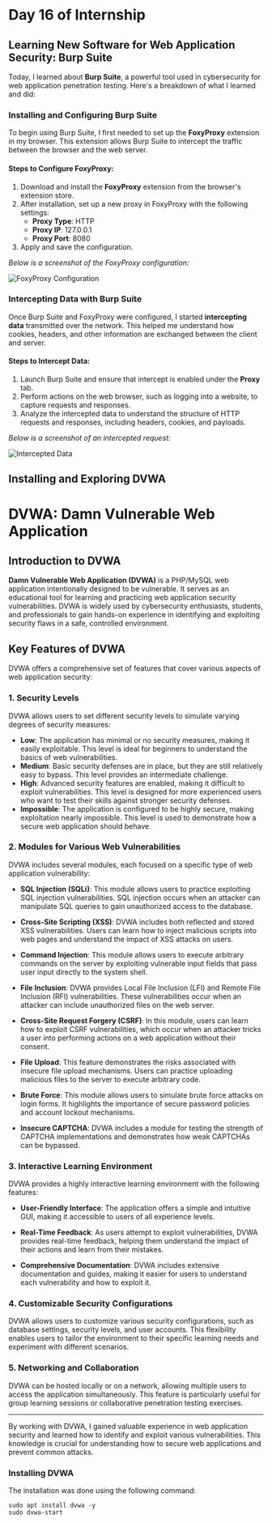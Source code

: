 # Day 16 of Internship

## Learning New Software for Web Application Security: Burp Suite

Today, I learned about **Burp Suite**, a powerful tool used in cybersecurity for web application penetration testing. Here's a breakdown of what I learned and did:

### Installing and Configuring Burp Suite

To begin using Burp Suite, I first needed to set up the **FoxyProxy** extension in my browser. This extension allows Burp Suite to intercept the traffic between the browser and the web server.

#### Steps to Configure FoxyProxy:
1. Download and install the **FoxyProxy** extension from the browser's extension store.
2. After installation, set up a new proxy in FoxyProxy with the following settings:
   - **Proxy Type**: HTTP
   - **Proxy IP**: 127.0.0.1
   - **Proxy Port**: 8080
3. Apply and save the configuration.

*Below is a screenshot of the FoxyProxy configuration:*

![FoxyProxy Configuration](images/FoxyProxy.png)

### Intercepting Data with Burp Suite

Once Burp Suite and FoxyProxy were configured, I started **intercepting data** transmitted over the network. This helped me understand how cookies, headers, and other information are exchanged between the client and server.

#### Steps to Intercept Data:
1. Launch Burp Suite and ensure that intercept is enabled under the **Proxy** tab.
2. Perform actions on the web browser, such as logging into a website, to capture requests and responses.
3. Analyze the intercepted data to understand the structure of HTTP requests and responses, including headers, cookies, and payloads.

*Below is a screenshot of an intercepted request:*

![Intercepted Data](images/InterceptedData.png)

## Installing and Exploring DVWA

# DVWA: Damn Vulnerable Web Application

## Introduction to DVWA

**Damn Vulnerable Web Application (DVWA)** is a PHP/MySQL web application intentionally designed to be vulnerable. It serves as an educational tool for learning and practicing web application security vulnerabilities. DVWA is widely used by cybersecurity enthusiasts, students, and professionals to gain hands-on experience in identifying and exploiting security flaws in a safe, controlled environment.

## Key Features of DVWA

DVWA offers a comprehensive set of features that cover various aspects of web application security:

### 1. **Security Levels**

DVWA allows users to set different security levels to simulate varying degrees of security measures:
- **Low**: The application has minimal or no security measures, making it easily exploitable. This level is ideal for beginners to understand the basics of web vulnerabilities.
- **Medium**: Basic security defenses are in place, but they are still relatively easy to bypass. This level provides an intermediate challenge.
- **High**: Advanced security features are enabled, making it difficult to exploit vulnerabilities. This level is designed for more experienced users who want to test their skills against stronger security defenses.
- **Impossible**: The application is configured to be highly secure, making exploitation nearly impossible. This level is used to demonstrate how a secure web application should behave.

### 2. **Modules for Various Web Vulnerabilities**

DVWA includes several modules, each focused on a specific type of web application vulnerability:

- **SQL Injection (SQLi)**: This module allows users to practice exploiting SQL injection vulnerabilities. SQL injection occurs when an attacker can manipulate SQL queries to gain unauthorized access to the database.
  
- **Cross-Site Scripting (XSS)**: DVWA includes both reflected and stored XSS vulnerabilities. Users can learn how to inject malicious scripts into web pages and understand the impact of XSS attacks on users.

- **Command Injection**: This module allows users to execute arbitrary commands on the server by exploiting vulnerable input fields that pass user input directly to the system shell.

- **File Inclusion**: DVWA provides Local File Inclusion (LFI) and Remote File Inclusion (RFI) vulnerabilities. These vulnerabilities occur when an attacker can include unauthorized files on the web server.

- **Cross-Site Request Forgery (CSRF)**: In this module, users can learn how to exploit CSRF vulnerabilities, which occur when an attacker tricks a user into performing actions on a web application without their consent.

- **File Upload**: This feature demonstrates the risks associated with insecure file upload mechanisms. Users can practice uploading malicious files to the server to execute arbitrary code.

- **Brute Force**: This module allows users to simulate brute force attacks on login forms. It highlights the importance of secure password policies and account lockout mechanisms.

- **Insecure CAPTCHA**: DVWA includes a module for testing the strength of CAPTCHA implementations and demonstrates how weak CAPTCHAs can be bypassed.

### 3. **Interactive Learning Environment**

DVWA provides a highly interactive learning environment with the following features:

- **User-Friendly Interface**: The application offers a simple and intuitive GUI, making it accessible to users of all experience levels.
  
- **Real-Time Feedback**: As users attempt to exploit vulnerabilities, DVWA provides real-time feedback, helping them understand the impact of their actions and learn from their mistakes.

- **Comprehensive Documentation**: DVWA includes extensive documentation and guides, making it easier for users to understand each vulnerability and how to exploit it.

### 4. **Customizable Security Configurations**

DVWA allows users to customize various security configurations, such as database settings, security levels, and user accounts. This flexibility enables users to tailor the environment to their specific learning needs and experiment with different scenarios.

### 5. **Networking and Collaboration**

DVWA can be hosted locally or on a network, allowing multiple users to access the application simultaneously. This feature is particularly useful for group learning sessions or collaborative penetration testing exercises.

---

By working with DVWA, I gained valuable experience in web application security and learned how to identify and exploit various vulnerabilities. This knowledge is crucial for understanding how to secure web applications and prevent common attacks.


### Installing DVWA

The installation was done using the following command:

```
sudo apt install dvwa -y
sudo dvwa-start

